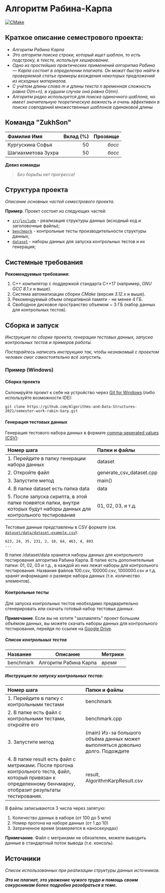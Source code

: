# Алгоритм Рабина-Карпа

[![CMake](https://github.com/Algorithms-and-Data-Structures-2021/semester-work-template/actions/workflows/cmake.yml/badge.svg)](https://github.com/Algorithms-and-Data-Structures-2021/semester-work-template/actions/workflows/cmake.yml)


## Краткое описание семестрового проекта:

- _Алгоритм Рабина Карпа_
- _Это алгоритм поиска строки, который ищет шаблон, то есть подстроку, в тексте, используя хеширование._
- _Одно из простейших практических применений алгоритма Рабина — Карпа состоит в определении плагиата. Он может быстро найти в проверяемой статье примеры вхождения некоторых предложений из исходных материалов._
- _С учётом длины слова m и длины текста n временная сложность равна O(m+n), в худшем случае она равна O(mn)._
- _Алгоритм редко используется для поиска одиночного шаблона, но имеет значительную теоретическую важность и очень эффективен в поиске совпадений множественных шаблонов одинаковой длины_

## Команда "ZukhSon"

| Фамилия Имя   | Вклад (%) | Прозвище              |
| :---          |   ---:    |  ---:                 |
| Кургускина Софья   | 50        |  _босс_               |
| Шагиахметова Зухра   | 50        |  _босс_ |


**Девиз команды**
> _Без борьбы нет прогресса!_

## Структура проекта

_Описание основных частей семестрового проекта._

**Пример**. Проект состоит из следующих частей:

- [`src`](src)/[`include`](include) - реализация структуры данных (исходный код и заголовочные файлы);
- [`benchmark`](benchmark) - контрольные тесты производительности структуры данных;
- [`dataset`](dataset) - наборы данных для запуска контрольных тестов и их генерация;

## Системные требования

**Рекомендуемые требования:**

1. С++ компилятор c поддержкой стандарта C++17 (например, _GNU GCC 8.1.x_ и выше).
2. Система автоматизации сборки _CMake_ (версия _3.12.x_ и выше).
3. Рекомендуемый объем оперативной памяти - не менее 4 ГБ.
4. Свободное дисковое пространство объемом ~ 3 ГБ (набор данных для контрольных тестов).

## Сборка и запуск

_Инструкция по сборке проекта, генерации тестовых данных, запуска контрольных тестов и примеров работы._

_Постарайтесь написать инструкцию так, чтобы незнакомый с проектом человек смог самостоятельно всё запустить._

### Пример (Windows)

#### Сборка проекта

Склонируйте проект к себе на устройство через [Git for Windows](https://gitforwindows.org/) (либо используйте
возможности IDE):

```shell
git clone https://github.com/Algorithms-and-Data-Structures-2021/semester-work-rabin-karp.git
```

#### Генерация тестовых данных

Генерация тестового набора данных в
формате [comma-seperated values (CSV)](https://en.wikipedia.org/wiki/Comma-separated_values):

| Номер шага                                  | Папки и файлы     |
| :---                                        | :---              |
| 1. Перейдите в папку генерации набора данных | dataset        |
| 2. Откройте файл | generate_csv_dataset.cpp |
| 3. Запустите метод | main() |
| 4. В папкe dataset eсть папка data | data |
| 5. После запуска скрипта, в этой папке появятся папки, внутри которых будут наборы данных для контрольного тестирования | 01, 02, 03, и т.д. |


Тестовые данные представлены в CSV формате (см.
[`dataset/data/dataset-example.csv`](dataset/data/dataset-example.csv)):

```csv
623, 24, 35, 231, 2, 10, 64, 463, 4, 893
...
```
В папке /dataset/data хранится наборы данных для контрольного тестирования алгоритма Рабина Карпа. В папке есть дополнительные папки: 01, 02, 03 и т.д., в каждой из них лежат наборы для контрольного тестирования. Названия файлов 100.csv, 100000.csv, 1000000.csv и т.д. хранят информацию о размере набора данных (т.е. количество элементов).

#### Контрольные тесты 

Для запуска контрольных тестов необходимо предварительно сгенерировать или скачать готовый набор тестовых данных.

**Примечание**. Если вы не хотите "захламлять" проект большим объёмом данных, вы можете скачать наборы данных для контрольного тестирования, перейдя по ссылке на [Google Drive](https://drive.google.com/drive/folders/17-qridbMXFnz3E-6UjOj0WD1H0jWtpz3?usp=sharing).

##### Список контрольных тестов

| Название                  | Описание                                | Метрики         |
| :---                      | ---                                     | :---            |
| benchmark | Алгоритм Рабина Карпа   | _время_         |


##### Инструкция по запуску контрольных тестов:

| Номер шага                                  | Папки и файлы     |
| :---                                        | :---              |
| 1. Перейдите в папку с контрольными тестами | benchmark         |
| 2. В папке есть файл с контрольными тестами, откройте его | benchmark.cpp |
| 3. Запустите метод | (main) Из-за большого объёма данных может выполняться довольно долго. Подождите |
| 4. В папке result есть файл с метриками. После прогона контрольного теста, файл, который привязан к определенному бенчмарку, отобразит результаты тестирования. | result, AlgorithmKarpResult.csv |

В файлы записываются 3 числа через запятую:

1. Количество данных в наборе (от 100 до 5 млн)
2. Номер прогона на наборе данных (от 1 до 10)
3. Затраченное время (измеряется в наносекундах)

**Примечание**. Файл с метриками не обязателен, можете выводить данные в стандартный поток вывода (т.е. консоль).

## Источники

_Список использованных при реализации структуры данных источников._

_**Это не плагиат, это уважение чужого труда и помощь своим сокурсникам более подробно разобраться в теме.**_
